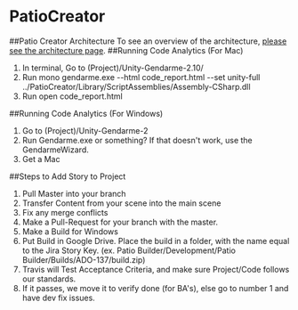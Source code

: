 # PatioCreator

##Patio Creator Architecture
To see an overview of the architecture, [please see the architecture page](https://github.com/CanTireInnovations/PatioCreator/blob/master/Architecture.md).
##Running Code Analytics (For Mac)
1. In terminal, Go to (Project)/Unity-Gendarme-2.10/
2. Run mono gendarme.exe --html code_report.html --set unity-full ../PatioCreator/Library/ScriptAssemblies/Assembly-CSharp.dll
3. Run open code_report.html

##Running Code Analytics (For Windows)
1. Go to (Project)/Unity-Gendarme-2
2. Run Gendarme.exe or something? If that doesn't work, use the GendarmeWizard.
3. Get a Mac

##Steps to Add Story to Project
1. Pull Master into your branch
2. Transfer Content from your scene into the main scene
3. Fix any merge conflicts
4. Make a Pull-Request for your branch with the master.
5. Make a Build for Windows
6. Put Build in Google Drive. Place the build in a folder, with the name equal to the Jira Story Key. (ex. Patio Builder/Development/Patio Builder/Builds/ADO-137/build.zip)
7. Travis will Test Acceptance Criteria, and make sure Project/Code follows our standards.
8. If it passes, we move it to verify done (for BA's), else go to number 1 and have dev fix issues.
